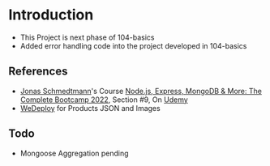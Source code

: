 # Introduction

- This Project is next phase of 104-basics
- Added error handling code into the project developed in 104-basics

## References

- [Jonas Schmedtmann](https://www.udemy.com/user/jonasschmedtmann/)'s Course [Node.js, Express, MongoDB & More: The Complete Bootcamp 2022](https://www.udemy.com/course/nodejs-express-mongodb-bootcamp/), Section #9, On [Udemy](https://www.udemy.com/)
- [WeDeploy](https://github.com/wedeploy-examples/supermarket-web-example) for Products JSON and Images

## Todo

- Mongoose Aggregation pending
